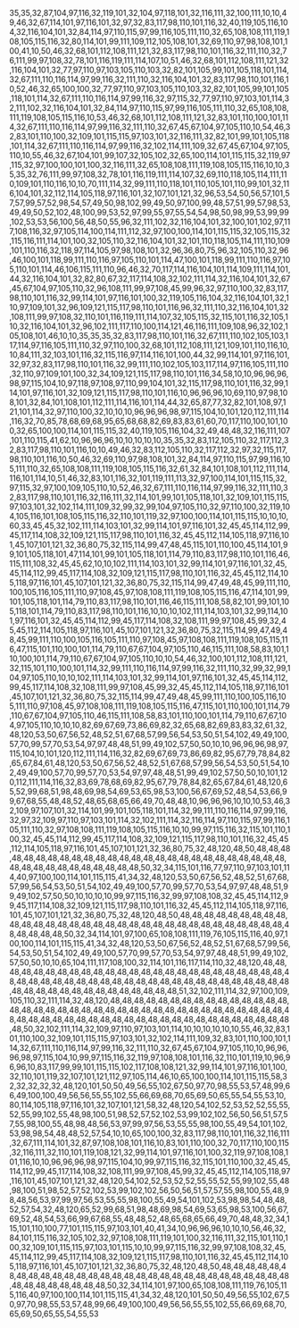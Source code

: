35,35,32,87,104,97,116,32,119,101,32,104,97,118,101,32,116,111,32,100,111,10,10,49,46,32,67,114,101,97,116,101,32,97,32,83,117,98,110,101,116,32,40,119,105,116,104,32,116,104,101,32,84,114,97,110,115,97,99,116,105,111,110,32,65,108,108,111,119,108,105,115,116,32,80,114,101,99,111,109,112,105,108,101,32,69,110,97,98,108,101,100,41,10,50,46,32,68,101,112,108,111,121,32,83,117,98,110,101,116,32,111,110,32,76,111,99,97,108,32,78,101,116,119,111,114,107,10,51,46,32,68,101,112,108,111,121,32,116,104,101,32,77,97,110,97,103,105,110,103,32,82,101,105,99,101,105,118,101,114,32,67,111,110,116,114,97,99,116,32,111,110,32,116,104,101,32,83,117,98,110,101,116,10,52,46,32,65,100,100,32,77,97,110,97,103,105,110,103,32,82,101,105,99,101,105,118,101,114,32,67,111,110,116,114,97,99,116,32,97,115,32,77,97,110,97,103,101,114,32,111,102,32,116,104,101,32,84,114,97,110,115,97,99,116,105,111,110,32,65,108,108,111,119,108,105,115,116,10,53,46,32,68,101,112,108,111,121,32,83,101,110,100,101,114,32,67,111,110,116,114,97,99,116,32,111,110,32,67,45,67,104,97,105,110,10,54,46,32,83,101,110,100,32,109,101,115,115,97,103,101,32,116,111,32,82,101,99,101,105,118,101,114,32,67,111,110,116,114,97,99,116,32,102,114,111,109,32,67,45,67,104,97,105,110,10,55,46,32,67,104,101,99,107,32,105,102,32,65,100,114,101,115,115,32,119,97,115,32,97,100,100,101,100,32,116,111,32,65,108,108,111,119,108,105,115,116,10,10,35,35,32,76,111,99,97,108,32,78,101,116,119,111,114,107,32,69,110,118,105,114,111,110,109,101,110,116,10,10,70,111,114,32,99,111,110,118,101,110,105,101,110,99,101,32,116,104,101,32,112,114,105,118,97,116,101,32,107,101,121,32,96,53,54,50,56,57,101,57,57,99,57,52,98,54,57,49,50,98,102,99,49,50,97,100,99,48,57,51,99,57,98,53,49,49,50,52,102,48,100,99,53,52,97,99,55,97,55,54,54,98,50,98,99,53,99,99,102,53,53,56,100,56,48,50,55,96,32,111,102,32,116,104,101,32,100,101,102,97,117,108,116,32,97,105,114,100,114,111,112,32,97,100,100,114,101,115,115,32,105,115,32,115,116,111,114,101,100,32,105,110,32,116,104,101,32,101,110,118,105,114,111,110,109,101,110,116,32,118,97,114,105,97,98,108,101,32,96,36,80,75,96,32,105,110,32,96,46,100,101,118,99,111,110,116,97,105,110,101,114,47,100,101,118,99,111,110,116,97,105,110,101,114,46,106,115,111,110,96,46,32,70,117,114,116,104,101,114,109,111,114,101,44,32,116,104,101,32,82,80,67,32,117,114,108,32,102,111,114,32,116,104,101,32,67,45,67,104,97,105,110,32,96,108,111,99,97,108,45,99,96,32,97,110,100,32,83,117,98,110,101,116,32,99,114,101,97,116,101,100,32,119,105,116,104,32,116,104,101,32,110,97,109,101,32,96,109,121,115,117,98,110,101,116,96,32,111,110,32,116,104,101,32,108,111,99,97,108,32,110,101,116,119,111,114,107,32,105,115,32,115,101,116,32,105,110,32,116,104,101,32,96,102,111,117,110,100,114,121,46,116,111,109,108,96,32,102,105,108,101,46,10,10,35,35,35,32,83,117,98,110,101,116,32,67,111,110,102,105,103,117,114,97,116,105,111,110,32,97,110,100,32,68,101,112,108,111,121,109,101,110,116,10,10,84,111,32,103,101,116,32,115,116,97,114,116,101,100,44,32,99,114,101,97,116,101,32,97,32,83,117,98,110,101,116,32,99,111,110,102,105,103,117,114,97,116,105,111,110,32,110,97,109,101,100,32,34,109,121,115,117,98,110,101,116,34,58,10,10,96,96,96,98,97,115,104,10,97,118,97,108,97,110,99,104,101,32,115,117,98,110,101,116,32,99,114,101,97,116,101,32,109,121,115,117,98,110,101,116,10,96,96,96,10,69,110,97,98,108,101,32,84,101,108,101,112,111,114,116,101,114,44,32,65,87,77,32,82,101,108,97,121,101,114,32,97,110,100,32,10,10,10,96,96,96,98,97,115,104,10,101,120,112,111,114,116,32,70,85,78,68,69,68,95,65,68,68,82,69,83,83,61,60,70,117,110,100,101,100,32,65,100,100,114,101,115,115,32,40,119,105,116,104,32,49,48,48,32,116,111,107,101,110,115,41,62,10,96,96,96,10,10,10,10,10,35,35,32,83,112,105,110,32,117,112,32,83,117,98,110,101,116,10,10,49,46,32,83,112,105,110,32,117,112,32,97,32,115,117,98,110,101,116,10,50,46,32,69,110,97,98,108,101,32,84,114,97,110,115,97,99,116,105,111,110,32,65,108,108,111,119,108,105,115,116,32,61,32,84,101,108,101,112,111,114,116,101,114,10,51,46,32,83,101,116,32,101,119,111,113,32,97,100,114,101,115,115,32,97,115,32,97,100,109,105,110,10,52,46,32,67,111,110,116,114,97,99,116,32,111,110,32,83,117,98,110,101,116,32,116,111,32,114,101,99,101,105,118,101,32,109,101,115,115,97,103,101,32,102,114,111,109,32,99,32,99,104,97,105,110,32,97,110,100,32,119,104,105,116,101,108,105,115,116,32,110,101,119,32,97,100,100,114,101,115,115,10,10,10,60,33,45,45,32,102,111,114,103,101,32,99,114,101,97,116,101,32,45,45,114,112,99,45,117,114,108,32,109,121,115,117,98,110,101,116,32,45,45,112,114,105,118,97,116,101,45,107,101,121,32,36,80,75,32,115,114,99,47,48,45,115,101,110,100,45,114,101,99,101,105,118,101,47,114,101,99,101,105,118,101,114,79,110,83,117,98,110,101,116,46,115,111,108,32,45,45,62,10,10,102,111,114,103,101,32,99,114,101,97,116,101,32,45,45,114,112,99,45,117,114,108,32,109,121,115,117,98,110,101,116,32,45,45,112,114,105,118,97,116,101,45,107,101,121,32,36,80,75,32,115,114,99,47,49,48,45,99,111,110,100,105,116,105,111,110,97,108,45,97,108,108,111,119,108,105,115,116,47,114,101,99,101,105,118,101,114,79,110,83,117,98,110,101,116,46,115,111,108,58,82,101,99,101,105,118,101,114,79,110,83,117,98,110,101,116,10,10,10,102,111,114,103,101,32,99,114,101,97,116,101,32,45,45,114,112,99,45,117,114,108,32,108,111,99,97,108,45,99,32,45,45,112,114,105,118,97,116,101,45,107,101,121,32,36,80,75,32,115,114,99,47,49,48,45,99,111,110,100,105,116,105,111,110,97,108,45,97,108,108,111,119,108,105,115,116,47,115,101,110,100,101,114,79,110,67,67,104,97,105,110,46,115,111,108,58,83,101,110,100,101,114,79,110,67,67,104,97,105,110,10,10,54,46,32,100,101,112,108,111,121,32,115,101,110,100,101,114,32,99,111,110,116,114,97,99,116,32,111,110,32,99,32,99,104,97,105,110,10,10,102,111,114,103,101,32,99,114,101,97,116,101,32,45,45,114,112,99,45,117,114,108,32,108,111,99,97,108,45,99,32,45,45,112,114,105,118,97,116,101,45,107,101,121,32,36,80,75,32,115,114,99,47,49,48,45,99,111,110,100,105,116,105,111,110,97,108,45,97,108,108,111,119,108,105,115,116,47,115,101,110,100,101,114,79,110,67,67,104,97,105,110,46,115,111,108,58,83,101,110,100,101,114,79,110,67,67,104,97,105,110,10,10,10,82,69,67,69,73,86,69,82,32,65,68,82,69,83,83,32,61,32,48,120,53,50,67,56,52,48,52,51,67,68,57,99,56,54,53,50,51,54,102,49,49,100,57,70,99,57,70,53,54,97,97,48,48,51,99,49,102,57,50,50,10,10,96,96,96,98,97,115,104,10,101,120,112,111,114,116,32,82,69,67,69,73,86,69,82,95,67,79,78,84,82,65,67,84,61,48,120,53,50,67,56,52,48,52,51,67,68,57,99,56,54,53,50,51,54,102,49,49,100,57,70,99,57,70,53,54,97,97,48,48,51,99,49,102,57,50,50,10,101,120,112,111,114,116,32,83,69,78,68,69,82,95,67,79,78,84,82,65,67,84,61,48,120,65,52,99,68,51,98,48,69,98,54,69,53,65,98,53,100,56,67,69,52,48,54,53,66,99,67,68,55,48,48,52,48,65,68,65,66,49,70,48,48,10,96,96,96,10,10,10,53,46,32,109,97,107,101,32,114,101,99,101,105,118,101,114,32,99,111,110,116,114,97,99,116,32,97,32,109,97,110,97,103,101,114,32,102,111,114,32,116,114,97,110,115,97,99,116,105,111,110,32,97,108,108,111,119,108,105,115,116,10,10,99,97,115,116,32,115,101,110,100,32,45,45,114,112,99,45,117,114,108,32,109,121,115,117,98,110,101,116,32,45,45,112,114,105,118,97,116,101,45,107,101,121,32,36,80,75,32,48,120,48,50,48,48,48,48,48,48,48,48,48,48,48,48,48,48,48,48,48,48,48,48,48,48,48,48,48,48,48,48,48,48,48,48,48,48,48,48,48,50,32,34,115,101,116,77,97,110,97,103,101,114,40,97,100,100,114,101,115,115,41,34,32,48,120,53,50,67,56,52,48,52,51,67,68,57,99,56,54,53,50,51,54,102,49,49,100,57,70,99,57,70,53,54,97,97,48,48,51,99,49,102,57,50,50,10,10,10,10,99,97,115,116,32,99,97,108,108,32,45,45,114,112,99,45,117,114,108,32,109,121,115,117,98,110,101,116,32,45,45,112,114,105,118,97,116,101,45,107,101,121,32,36,80,75,32,48,120,48,50,48,48,48,48,48,48,48,48,48,48,48,48,48,48,48,48,48,48,48,48,48,48,48,48,48,48,48,48,48,48,48,48,48,48,48,48,48,50,32,34,114,101,97,100,65,108,108,111,119,76,105,115,116,40,97,100,100,114,101,115,115,41,34,32,48,120,53,50,67,56,52,48,52,51,67,68,57,99,56,54,53,50,51,54,102,49,49,100,57,70,99,57,70,53,54,97,97,48,48,51,99,49,102,57,50,50,10,10,65,104,111,117,108,100,32,114,101,116,117,114,110,32,48,120,48,48,48,48,48,48,48,48,48,48,48,48,48,48,48,48,48,48,48,48,48,48,48,48,48,48,48,48,48,48,48,48,48,48,48,48,48,48,48,48,48,48,48,48,48,48,48,48,48,48,48,48,48,48,48,48,48,48,48,48,48,48,48,51,32,102,111,114,32,97,100,109,105,110,32,111,114,32,48,120,48,48,48,48,48,48,48,48,48,48,48,48,48,48,48,48,48,48,48,48,48,48,48,48,48,48,48,48,48,48,48,48,48,48,48,48,48,48,48,48,48,48,48,48,48,48,48,48,48,48,48,48,48,48,48,48,48,48,48,48,48,48,48,50,32,102,111,114,32,109,97,110,97,103,101,114,10,10,10,10,10,10,55,46,32,83,101,110,100,32,109,101,115,115,97,103,101,32,102,114,111,109,32,83,101,110,100,101,114,32,67,111,110,116,114,97,99,116,32,111,110,32,67,45,67,104,97,105,110,10,96,96,96,98,97,115,104,10,99,97,115,116,32,119,97,108,108,101,116,32,110,101,119,10,96,96,96,10,83,117,99,99,101,115,115,102,117,108,108,121,32,99,114,101,97,116,101,100,32,110,101,119,32,107,101,121,112,97,105,114,46,10,65,100,100,114,101,115,115,58,32,32,32,32,32,48,120,101,50,50,49,56,55,102,67,50,97,70,98,55,53,57,48,99,66,49,100,100,49,56,56,55,55,102,55,66,69,68,70,65,69,50,65,55,54,55,53,10,80,114,105,118,97,116,101,32,107,101,121,58,32,48,120,54,102,52,53,52,52,55,55,52,55,99,102,55,48,98,100,51,98,52,57,52,102,53,99,102,102,56,50,56,51,57,57,55,98,100,55,48,98,48,56,53,97,99,97,56,53,55,55,98,100,55,49,54,101,102,53,98,98,54,48,48,52,57,54,10,10,65,100,100,32,83,117,98,110,101,116,32,116,111,32,67,111,114,101,32,87,97,108,108,101,116,10,83,101,110,100,32,70,117,110,100,115,32,116,111,32,110,101,119,108,121,32,99,114,101,97,116,101,100,32,119,97,108,108,101,116,10,10,96,96,96,98,97,115,104,10,99,97,115,116,32,115,101,110,100,32,45,45,114,112,99,45,117,114,108,32,108,111,99,97,108,45,99,32,45,45,112,114,105,118,97,116,101,45,107,101,121,32,48,120,54,102,52,53,52,52,55,55,52,55,99,102,55,48,98,100,51,98,52,57,52,102,53,99,102,102,56,50,56,51,57,57,55,98,100,55,48,98,48,56,53,97,99,97,56,53,55,55,98,100,55,49,54,101,102,53,98,98,54,48,48,52,57,54,32,48,120,65,52,99,68,51,98,48,69,98,54,69,53,65,98,53,100,56,67,69,52,48,54,53,66,99,67,68,55,48,48,52,48,65,68,65,66,49,70,48,48,32,34,115,101,110,100,77,101,115,115,97,103,101,40,41,34,10,96,96,96,10,10,10,56,46,32,84,101,115,116,32,105,102,32,97,108,108,111,119,101,100,32,116,111,32,115,101,110,100,32,109,101,115,115,97,103,101,115,10,10,99,97,115,116,32,99,97,108,108,32,45,45,114,112,99,45,117,114,108,32,109,121,115,117,98,110,101,116,32,45,45,112,114,105,118,97,116,101,45,107,101,121,32,36,80,75,32,48,120,48,50,48,48,48,48,48,48,48,48,48,48,48,48,48,48,48,48,48,48,48,48,48,48,48,48,48,48,48,48,48,48,48,48,48,48,48,48,48,50,32,34,114,101,97,100,65,108,108,111,119,76,105,115,116,40,97,100,100,114,101,115,115,41,34,32,48,120,101,50,50,49,56,55,102,67,50,97,70,98,55,53,57,48,99,66,49,100,100,49,56,56,55,55,102,55,66,69,68,70,65,69,50,65,55,54,55,53